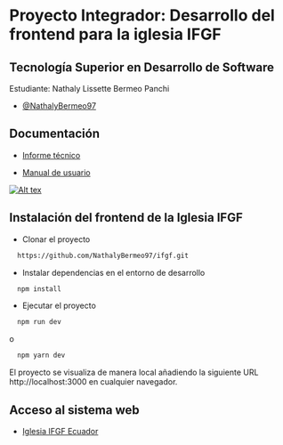 # Proyecto Integrador: Desarrollo del frontend para la iglesia IFGF

## Tecnología Superior en Desarrollo de Software

Estudiante: Nathaly Lissette Bermeo Panchi 

- [@NathalyBermeo97](https://github.com/NathalyBermeo97)

## Documentación

- [Informe técnico](https://drive.google.com/file/d/14wTzN7CBowjGgSPHDtn-KdMnC0Ax0RkL/view?usp=sharing)

- [Manual de usuario](https://www.youtube.com/watch?v=SQKP-GNjwq4)

[![Alt tex](https://user-images.githubusercontent.com/66235614/155803628-e452708d-9593-4f8e-bd58-9900102b65d1.png)](https://www.youtube.com/watch?v=SQKP-GNjwq4)

## Instalación del frontend de la Iglesia IFGF
- Clonar el proyecto

```bash
  https://github.com/NathalyBermeo97/ifgf.git
```
- Instalar dependencias en el entorno de desarrollo

```bash
  npm install
```
- Ejecutar el proyecto 

```bash
  npm run dev 
```

o 

```bash
  npm yarn dev
```
El proyecto se visualiza de manera local añadiendo la siguiente URL http://localhost:3000 en cualquier navegador.


## Acceso al sistema web 

- [Iglesia IFGF Ecuador](https://ifgf.vercel.app)


